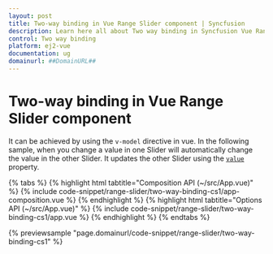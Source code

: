 ```yaml
---
layout: post
title: Two-way binding in Vue Range Slider component | Syncfusion
description: Learn here all about Two way binding in Syncfusion Vue Range Slider component of Syncfusion Essential JS 2 and more.
control: Two way binding 
platform: ej2-vue
documentation: ug
domainurl: ##DomainURL##
---
```


# Two-way binding in Vue Range Slider component

It can be achieved by using the `v-model` directive in vue. In the following sample, when you change a value in one Slider will automatically change the value in the other Slider. It updates the other Slider using the [`value`](https://ej2.syncfusion.com/vue/documentation/api/slider#value) property.

{% tabs %}
{% highlight html tabtitle="Composition API (~/src/App.vue)" %}
{% include code-snippet/range-slider/two-way-binding-cs1/app-composition.vue %}
{% endhighlight %}
{% highlight html tabtitle="Options API (~/src/App.vue)" %}
{% include code-snippet/range-slider/two-way-binding-cs1/app.vue %}
{% endhighlight %}
{% endtabs %}
        
{% previewsample "page.domainurl/code-snippet/range-slider/two-way-binding-cs1" %}
